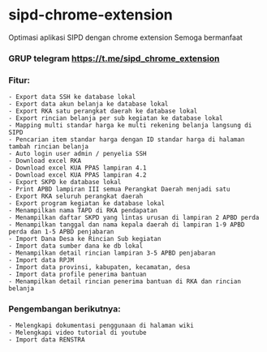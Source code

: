 # sipd-chrome-extension
Optimasi aplikasi SIPD dengan chrome extension
Semoga bermanfaat

### GRUP telegram https://t.me/sipd_chrome_extension

### Fitur:
	- Export data SSH ke database lokal
	- Export data akun belanja ke database lokal
	- Export RKA satu perangkat daerah ke database lokal
	- Export rincian belanja per sub kegiatan ke database lokal
	- Mapping multi standar harga ke multi rekening belanja langsung di SIPD
	- Pencarian item standar harga dengan ID standar harga di halaman tambah rincian belanja
	- Auto login user admin / penyelia SSH
	- Download excel RKA
	- Download excel KUA PPAS lampiran 4.1
	- Download excel KUA PPAS lampiran 4.2
	- Export SKPD ke database lokal
	- Print APBD lampiran III semua Perangkat Daerah menjadi satu
	- Export RKA seluruh perangkat daerah
	- Export program kegiatan ke database lokal
	- Menampilkan nama TAPD di RKA pendapatan
	- Menampilkan daftar SKPD yang lintas urusan di lampiran 2 APBD perda
	- Menampilkan tanggal dan nama kepala daerah di lampiran 1-9 APBD perda dan 1-5 APBD penjabaran
	- Import Dana Desa ke Rincian Sub kegiatan
	- Import data sumber dana ke db lokal
	- Menampilkan detail rincian lampiran 3-5 APBD penjabaran
	- Import data RPJM
	- Import data provinsi, kabupaten, kecamatan, desa
	- Import data profile penerima bantuan
	- Menampilkan detail rincian penerima bantuan di RKA dan rincian belanja

### Pengembangan berikutnya:
	- Melengkapi dokumentasi penggunaan di halaman wiki
	- Melengkapi video tutorial di youtube
	- Import data RENSTRA